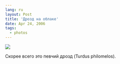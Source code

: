 ```yaml
---
lang: ru
layout: Post
title: 'Дрозд на облаке'
date: Apr 24, 2006
tags:
  - photos
---
```


![](/images/blog/MG-5386.jpg)

Скорее всего это певчий дрозд (Turdus philomelos).
